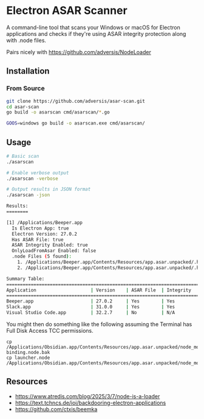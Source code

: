 # Electron ASAR Scanner

A command-line tool that scans your Windows or macOS for Electron applications and checks if they're using ASAR integrity protection along with .node files.

Pairs nicely with https://github.com/adversis/NodeLoader

## Installation

### From Source

```bash
git clone https://github.com/adversis/asar-scan.git
cd asar-scan
go build -o asarscan cmd/asarscan/*.go

GOOS=windows go build -o asarscan.exe cmd/asarscan/
```

## Usage

```bash
# Basic scan
./asarscan

# Enable verbose output
./asarscan -verbose

# Output results in JSON format
./asarscan -json

Results:
========

[1] /Applications/Beeper.app
  Is Electron App: true
  Electron Version: 27.0.2
  Has ASAR File: true
  ASAR Integrity Enabled: true
  OnlyLoadFromAsar Enabled: false
  .node Files (5 found):
    1. /Applications/Beeper.app/Contents/Resources/app.asar.unpacked/.hak/hakModules/keytar/build/Release/keytar.node
    2. /Applications/Beeper.app/Contents/Resources/app.asar.unpacked/.hak/hakModules/matrix-seshat/native/index.node

Summary Table:
===================================================================================
Application                    | Version    | ASAR File  | Integrity  | OnlyLoadFromAsar
===================================================================================
Beeper.app                     | 27.0.2     | Yes        | Yes        | No             
Slack.app                      | 31.0.0     | Yes        | Yes        | No             
Visual Studio Code.app         | 32.2.7     | No         | N/A        | N/A    
```

You might then do something like the following assuming the Terminal has Full Disk Access TCC permissions.

```
cp /Applications/Obsidian.app/Contents/Resources/app.asar.unpacked/node_modules/btime/binding.node binding.node.bak
cp launcher.node /Applications/Obsidian.app/Contents/Resources/app.asar.unpacked/node_modules/btime/binding.node
```

## Resources
  - https://www.atredis.com/blog/2025/3/7/node-is-a-loader
  - https://text.tchncs.de/ioi/backdooring-electron-applications
  - https://github.com/ctxis/beemka 
  
